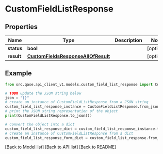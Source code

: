 # CustomFieldListResponse


## Properties

Name | Type | Description | Notes
------------ | ------------- | ------------- | -------------
**status** | **bool** |  | [optional] 
**result** | [**CustomFieldsResponseAllOfResult**](CustomFieldsResponseAllOfResult.md) |  | [optional] 

## Example

```python
from src.qase.api_client_v1.models.custom_field_list_response import CustomFieldListResponse

# TODO update the JSON string below
json = "{}"
# create an instance of CustomFieldListResponse from a JSON string
custom_field_list_response_instance = CustomFieldListResponse.from_json(json)
# print the JSON string representation of the object
print(CustomFieldListResponse.to_json())

# convert the object into a dict
custom_field_list_response_dict = custom_field_list_response_instance.to_dict()
# create an instance of CustomFieldListResponse from a dict
custom_field_list_response_form_dict = custom_field_list_response.from_dict(custom_field_list_response_dict)
```
[[Back to Model list]](../README.md#documentation-for-models) [[Back to API list]](../README.md#documentation-for-api-endpoints) [[Back to README]](../README.md)


